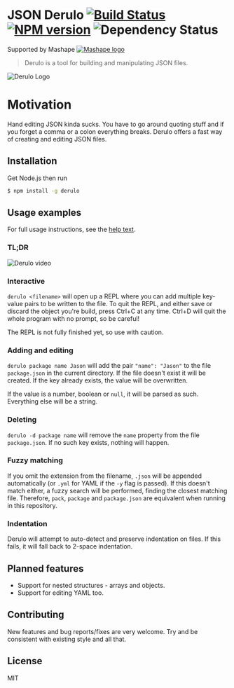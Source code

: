 # JSON Derulo [![Build Status](https://travis-ci.org/lavelle/derulo.svg?branch=master)](https://travis-ci.org/lavelle/derulo) [![NPM version](https://badge.fury.io/js/derulo.svg)](http://badge.fury.io/js/derulo) ![Dependency Status](https://david-dm.org/lavelle/derulo.png)

Supported by Mashape [![Mashape logo](https://s3.amazonaws.com/mashape-production-assets/images/mashape-logo.png)](https://www.mashape.com/)

> Derulo is a tool for building and manipulating JSON files.

![Derulo Logo](https://raw.githubusercontent.com/lavelle/derulo/master/image/trumpet.png)

# Motivation

Hand editing JSON kinda sucks. You have to go around quoting stuff and if you forget a comma or a colon everything breaks. Derulo offers a fast way of creating and editing JSON files.

## Installation

Get Node.js then run

```bash
$ npm install -g derulo
```

## Usage examples

For full usage instructions, see the [help text](help.txt).

### TL;DR

![Derulo video](http://fat.gfycat.com/AdmiredAngelicAmericanlobster.gif)

### Interactive

`derulo <filename>` will open up a REPL where you can add multiple key-value pairs to be written to the file. To quit the REPL, and either save or discard the object you're build, press Ctrl+C at any time. Ctrl+D will quit the whole program with no prompt, so be careful!

The REPL is not fully finished yet, so use with caution.

### Adding and editing

`derulo package name Jason` will add the pair `"name": "Jason"` to the file `package.json` in the current directory. If the file doesn't exist it will be created. If the key already exists, the value will be overwritten.

If the value is a number, boolean or `null`, it will be parsed as such. Everything else will be a string.

### Deleting

`derulo -d package name` will remove the `name` property from the file `package.json`. If no such key exists, nothing will happen.

### Fuzzy matching

If you omit the extension from the filename, `.json` will be appended automatically (or `.yml` for YAML if the `-y` flag is passed). If this doesn't match either, a fuzzy search will be performed, finding the closest matching file. Therefore, `pack`, `package` and `package.json` are equivalent when running in this repository.

### Indentation

Derulo will attempt to auto-detect and preserve indentation on files. If this fails, it will fall back to 2-space indentation.

## Planned features

- Support for nested structures - arrays and objects.
- Support for editing YAML too.

## Contributing

New features and bug reports/fixes are very welcome. Try and be consistent with existing style and all that.

## License

MIT

